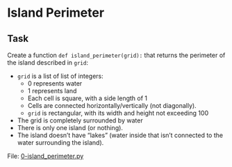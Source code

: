 # Island Perimeter
## Task
Create a function `def island_perimeter(grid):` that returns the perimeter of the island described in `grid`:

* `grid` is a list of list of integers:
  * 0 represents water
  * 1 represents land
  * Each cell is square, with a side length of 1
  * Cells are connected horizontally/vertically (not diagonally).
  * `grid` is rectangular, with its width and height not exceeding 100
* The grid is completely surrounded by water
* There is only one island (or nothing).
* The island doesn’t have “lakes” (water inside that isn’t connected to the water surrounding the island).

File: [0-island_perimeter.py](./0-island_perimeter.py)
